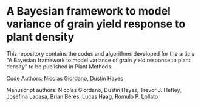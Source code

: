 # A Bayesian framework to model variance of grain yield response to plant density
 
This repository contains the codes and algorithms developed for the article "A Bayesian framework to model variance of grain yield response to plant density"  to be published in Plant Methods.

Code Authors:
Nicolas Giordano, Dustin Hayes

Manuscript authors:
Nicolas Giordano, Dustin Hayes, Trevor J. Hefley, Josefina Lacasa, Brian Beres, Lucas Haag, Romulo P. Lollato
